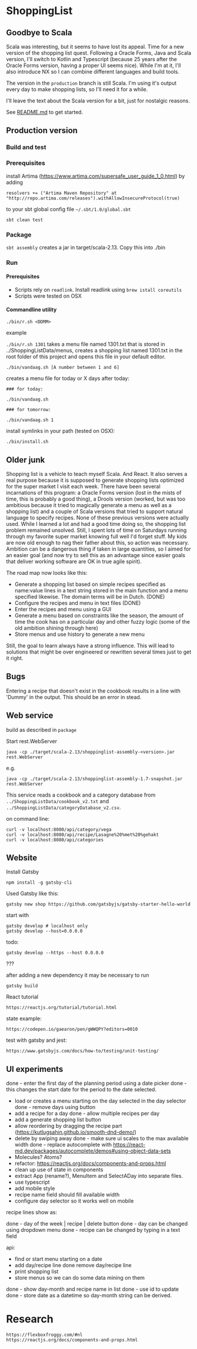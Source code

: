 # ShoppingList

## Goodbye to Scala

Scala was interesting, but it seems to have lost its appeal. Time for a new version
of the shopping list quest. Following a Oracle Forms, Java and Scala version, I'll switch to Kotlin and Typescript (because 25 years after the Oracle Forms version, having a proper UI seems nice). While I'm at it, I'll also introduce NX so I can
combine different languages and build tools.

The version in the `production` branch is still Scala. I'm using it's output every day to make shopping lists, so I'll need it for a while.

I'll leave the text about the Scala version for a bit, just for nostalgic reasons.

See [README.md](https://github.com/jvermeir/ShoppingList/blob/main/shop/README.md) to get started.

## Production version

### Build and test

### Prerequisites

install Artima (https://www.artima.com/supersafe_user_guide_1_0.html) by adding

    resolvers += ("Artima Maven Repository" at "http://repo.artima.com/releases").withAllowInsecureProtocol(true)

to your sbt global config file `~/.sbt/1.0/global.sbt`

```
sbt clean test
```

### Package

`sbt assembly` creates a jar in target/scala-2.13. Copy this into ./bin

### Run

#### Prerequisites

- Scripts rely on `readlink`. Install readlink using `brew istall coreutils`
- Scripts were tested on OSX

#### Commandline utility

```
./bin/r.sh <DDMM>
```

example

`./bin/r.sh 1301` takes a menu file named 1301.txt that is stored in ../ShoppingListData/menus, creates a shopping list named 1301.txt in
the root folder of this project and opens this file in your default editor.

```
./bin/vandaag.sh [A number between 1 and 6]
```

creates a menu file for today or X days after today:

```
### for today:

./bin/vandaag.sh

### for tomorrow:

./bin/vandaag.sh 1

```

install symlinks in your path (tested on OSX):

```
./bin/install.sh
```


## Older junk

Shopping list is a vehicle to teach myself Scala. And React.
It also serves a real purpose because it is supposed to generate shopping lists optimized for the super market I visit each week.
There have been several incarnations of this program: a Oracle Forms version (lost in the mists of time, this is probably a good thing), a Drools version (worked, but was too ambitious because it tried to magically generate a menu as well as a shopping list)
and a couple of Scala versions that tried to support natural language to specify recipes.
None of these previous versions were actually used. While I learned a lot and had a good time doing so, the shopping list problem remained unsolved. Still, I spent lots of time on Saturdays running through
my favorite  super market knowing full well I'd forget stuff. My kids are now old enough to nag their father about this, so action was necessary.
Ambition can be a dangerous thing if taken in large quantities, so I aimed for an easier goal (and now try to sell this as an advantage since easier goals that deliver working software are OK in true agile spirit).

The road map now looks like this:
- Generate a shopping list based on simple recipes specified as name:value lines in a text string stored in the main function and a menu specified likewise. The domain terms will be in Dutch. (DONE)
- Configure the recipes and menu in text files (DONE)
- Enter the recipes and menu using a GUI
- Generate a menu based on constraints like the season, the amount of time the cook has on a particular day and other fuzzy logic (some of the old ambition shining through here)
- Store menus and use history to generate a new menu

Still, the goal to learn always have a strong influence. This will lead to solutions that might be over engineered or rewritten several times just to get it right.

## Bugs

Entering a recipe that doesn't exist in the cookbook results in a line with 'Dummy' in the output. This should be an error in stead.


## Web service

build as described in `package`

Start rest.WebServer

    java -cp ./target/scala-2.13/shoppinglist-assembly-<version>.jar rest.WebServer

e.g.

    java -cp ./target/scala-2.13/shoppinglist-assembly-1.7-snapshot.jar rest.WebServer

This service reads a cookbook and a category database from `../ShoppingListData/cookbook_v2.txt` and `../ShoppingListData/categoryDatabase_v2.csv`.    

on command line:

    curl -v localhost:8080/api/category/vega
    curl -v localhost:8080/api/recipe/Lasagne%20%met%20%gehakt
    curl -v localhost:8080/api/categories

## Website

Install Gatsby

    npm install -g gatsby-cli

Used Gatsby like this:

    gatsby new shop https://github.com/gatsbyjs/gatsby-starter-hello-world

start with

    gatsby develop # localhost only
    gatsby develop --host=0.0.0.0

todo:

    gatsby develop --https --host 0.0.0.0

???

after adding a new dependency it may be necessary to run

    gatsby build

React tutorial

    https://reactjs.org/tutorial/tutorial.html

state example:

    https://codepen.io/gaearon/pen/gWWQPY?editors=0010

test with gatsby and jest:

    https://www.gatsbyjs.com/docs/how-to/testing/unit-testing/

## UI experiments

done - enter the first day of the planning period using a date picker
done - this changes the start date for the period to the date selected.     
- load or creates a menu starting on the day selected in the day selector
done - remove days using button
- add a recipe for a day
done - allow multiple recipes per day
- add a generate shopping list button
- allow reordering by dragging the recipe part (https://kutlugsahin.github.io/smooth-dnd-demo/)
- delete by swiping away
done - make sure ui scales to the max available width
done - replace autocomplete with https://react-md.dev/packages/autocomplete/demos#using-object-data-sets
- Molecules? Atoms?
- refactor: https://reactjs.org/docs/components-and-props.html
- clean up use of state in components
- extract App (rename?), MenuItem and SelectADay into separate files.
- use typescript   
- add mobile style
- recipe name field should fill available width
- configure day selector so it works well on mobile

recipe lines show as:

done - day of the week | recipe | delete button
done - day can be changed using dropdown menu
done - recipe can be changed by typing in a text field

api:

- find or start menu starting on a date
- add day/recipe line
done remove day/recipe line
- print shopping list
- store menus so we can do some data mining on them

done - show day-month and recipe name in list
done - use id to update
done - store date as a datetime so day-month string can be derived.

# Research

    https://flexboxfroggy.com/#nl
    https://reactjs.org/docs/components-and-props.html
